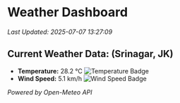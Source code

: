 
# Weather Dashboard

_Last Updated: 2025-07-07 13:27:09_

## Current Weather Data: (Srinagar, JK)
- **Temperature:** 28.2 °C ![Temperature Badge](https://img.shields.io/badge/Temperature-Medium%20Temp-green)
- **Wind Speed:** 5.1 km/h ![Wind Speed Badge](https://img.shields.io/badge/Wind%20Speed-Light%20Wind-blue)

*Powered by Open-Meteo API*
